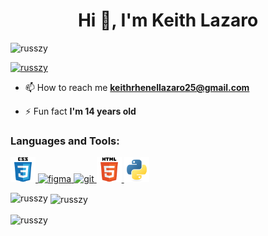 <h1 align="center">Hi 👋, I'm Keith Lazaro</h1>
<p align="left"> <img src="https://komarev.com/ghpvc/?username=russzy&label=Profile%20views&color=0e75b6&style=flat" alt="russzy" /> </p>

<p align="left"> <a href="https://github.com/ryo-ma/github-profile-trophy"><img src="https://github-profile-trophy.vercel.app/?username=russzy" alt="russzy" /></a> </p>

- 📫 How to reach me **keithrhenellazaro25@gmail.com**

- ⚡ Fun fact **I'm 14 years old**


<h3 align="left">Languages and Tools:</h3>
<p align="left"> <a href="https://www.w3schools.com/css/" target="_blank"> <img src="https://raw.githubusercontent.com/devicons/devicon/master/icons/css3/css3-original-wordmark.svg" alt="css3" width="40" height="40"/> </a> <a href="https://www.figma.com/" target="_blank"> <img src="https://www.vectorlogo.zone/logos/figma/figma-icon.svg" alt="figma" width="40" height="40"/> </a> <a href="https://git-scm.com/" target="_blank"> <img src="https://www.vectorlogo.zone/logos/git-scm/git-scm-icon.svg" alt="git" width="40" height="40"/> </a> <a href="https://www.w3.org/html/" target="_blank"> <img src="https://raw.githubusercontent.com/devicons/devicon/master/icons/html5/html5-original-wordmark.svg" alt="html5" width="40" height="40"/> </a> <a href="https://www.python.org" target="_blank"> <img src="https://raw.githubusercontent.com/devicons/devicon/master/icons/python/python-original.svg" alt="python" width="40" height="40"/> </a> </p>

<p><img align="left" src="https://github-readme-stats.vercel.app/api/top-langs?username=russzy&show_icons=true&locale=en&layout=compact" alt="russzy" /></p>

<p>&nbsp;<img align="center" src="https://github-readme-stats.vercel.app/api?username=russzy&show_icons=true&locale=en" alt="russzy" /></p>

<p><img align="center" src="https://github-readme-streak-stats.herokuapp.com/?user=russzy&" alt="russzy" /></p>
